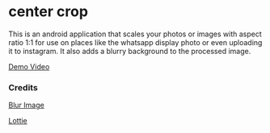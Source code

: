 # center crop

This is an android application that scales your photos or images with aspect ratio 1:1 for use on places like the whatsapp display photo or even uploading it to instagram. It also adds a blurry background to the processed image.

[Demo Video](https://user-images.githubusercontent.com/20203694/113494105-f20f5200-94d4-11eb-97f9-53e91dafc398.mp4)


### Credits
[Blur Image](https://github.com/sparrow007/BlurImage)

[Lottie](https://github.com/airbnb/lottie-android)
